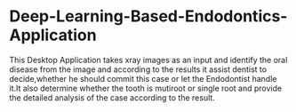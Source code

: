 # Deep-Learning-Based-Endodontics-Application
This Desktop Application takes xray images as an input and identify the oral disease from the image and according to the results it assist dentist to decide,whether he should commit this case or let the Endodontist handle it.It also determine whether the tooth is mutiroot or single root and provide the detailed analysis of the case according to the result.
